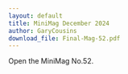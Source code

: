 ```yaml
---
layout: default
title: MiniMag December 2024
author: GaryCousins
download_file: Final-Mag-52.pdf
---
```

Open the MiniMag No.52.
